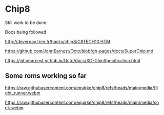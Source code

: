 # Chip8

Still work to be done.

Docs being followed

http://devernay.free.fr/hacks/chip8/C8TECH10.HTM

https://github.com/JohnEarnest/Octo/blob/gh-pages/docs/SuperChip.md

https://johnearnest.github.io/Octo/docs/XO-ChipSpecification.html


## Some roms working so far

https://raw.githubusercontent.com/equirke/chip8/refs/heads/main/media/flight_runner.webm

https://raw.githubusercontent.com/equirke/chip8/refs/heads/main/media/snek.webm